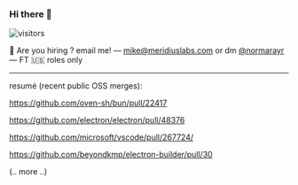 ### Hi there 👋

![visitors](https://visitor-badge.laobi.icu/badge?page_id=a5ef47c8db87635ab9d870fb7afabad4)

🧳 Are you hiring ? email me! — mike@meridiuslabs.com or dm [@normarayr](https://x.com/normarayr) — FT 🇺🇸 roles only

---

resumé (recent public OSS merges): 

https://github.com/oven-sh/bun/pull/22417

https://github.com/electron/electron/pull/48376

https://github.com/microsoft/vscode/pull/267724/

https://github.com/beyondkmp/electron-builder/pull/30

(.. more ..)
